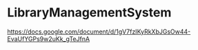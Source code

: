 # LibraryManagementSystem

https://docs.google.com/document/d/1gV7fzIKyRkXbJGsOw44-EvaUfYGPs9w2uKk_gTeJfnA
